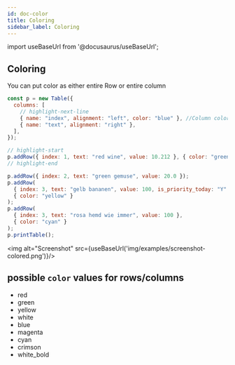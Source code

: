```yaml
---
id: doc-color
title: Coloring
sidebar_label: Coloring
---
```


import useBaseUrl from '@docusaurus/useBaseUrl';

## Coloring

You can put color as either entire Row or entire column

```jsx {3}
const p = new Table({
  columns: [
    // highlight-next-line
    { name: "index", alignment: "left", color: "blue" }, //Column coloring
    { name: "text", alignment: "right" },
  ],
});

// highlight-start
p.addRow({ index: 1, text: "red wine", value: 10.212 }, { color: "green" }); // row coloring
// highlight-end

p.addRow({ index: 2, text: "green gemuse", value: 20.0 });
p.addRow(
  { index: 3, text: "gelb bananen", value: 100, is_priority_today: "Y" },
  { color: "yellow" }
);
p.addRow(
  { index: 3, text: "rosa hemd wie immer", value: 100 },
  { color: "cyan" }
);
p.printTable();
```

<img alt="Screenshot" src={useBaseUrl('img/examples/screenshot-colored.png')}/>

## possible `color` values for rows/columns

- red
- green
- yellow
- white
- blue
- magenta
- cyan
- crimson
- white_bold
